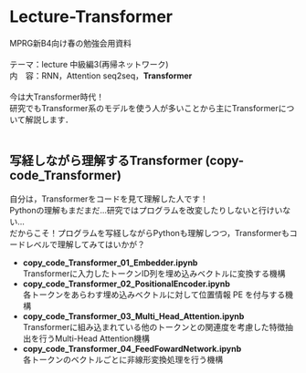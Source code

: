 # Lecture-Transformer
MPRG新B4向け春の勉強会用資料<br>
<br>
テーマ：lecture 中級編3(再帰ネットワーク)<br>
内　容：RNN，Attention seq2seq，**Transformer**<br>
<br>
今は大Transformer時代！<br>
研究でもTransformer系のモデルを使う人が多いことから主にTransformerについて解説します．<br>
<br>
<!-- 
**Transformerのモデル構造**
-->


## 写経しながら理解するTransformer (copy-code_Transformer)
自分は，Transformerをコードを見て理解した人です！<br>
Pythonの理解もまだまだ...研究ではプログラムを改変したりしないと行けいない...<br>
だからこそ！プログラムを写経しながらPythonも理解しつつ，Transformerもコードレベルで理解してみてはいかが？
- **copy_code_Transformer_01_Embedder.ipynb**<br>
  Transformerに入力したトークンID列を埋め込みベクトルに変換する機構
- **copy_code_Transformer_02_PositionalEncoder.ipynb**<br>
  各トークンをあらわす埋め込みベクトルに対して位置情報 PE を付与する機構
- **copy_code_Transformer_03_Multi_Head_Attention.ipynb**<br>
  Transformerに組み込まれている他のトークンとの関連度を考慮した特徴抽出を行うMulti-Head Attention機構
- **copy_code_Transformer_04_FeedFowardNetwork.ipynb**<br>
  各トークンのベクトルごとに非線形変換処理を行う機構
